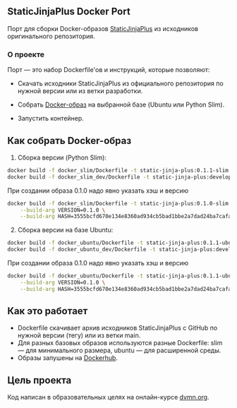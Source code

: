 ## StaticJinjaPlus Docker Port
Порт для сборки Docker-образов [StaticJinjaPlus](https://github.com/MrDave/StaticJinjaPlus) из исходников оригинального репозитория.

### О проекте
Порт — это набор Dockerfile'ов и инструкций, которые позволяют:

- Скачать исходники StaticJinjaPlus из официального репозитория по нужной версии или из ветки разработки.

- Собрать [Docker-образ](https://www.docker.com/get-started/) на выбранной базе (Ubuntu или Python Slim).

- Запустить контейнер.


## Как собрать Docker-образ

1. Сборка версии (Python Slim):
```bash
docker build -f docker_slim/Dockerfile -t static-jinja-plus:0.1.1-slim 
docker build -f docker_slim_dev/Dockerfile -t static-jinja-plus:develop-slim 
```
При создании образа 0.1.0 надо явно указать хэш и версию
```bash
docker build -f docker_slim/Dockerfile -t static-jinja-plus:0.1.0-slim \
    --build-arg VERSION=0.1.0 \
    --build-arg HASH=3555bcfd670e134e8360ad934cb5bad1bbe2a7dad24ba7cafa0a3bb8b23c6444
```

2. Сборка версии на базе Ubuntu:

```bash
docker build -f docker_ubuntu/Dockerfile -t static-jinja-plus:0.1.1-ubuntu
docker build -f docker_ubuntu_dev/Dockerfile -t static-jinja-plus:develop-ubuntu
```

При создании образа 0.1.0 надо явно указать хэш и версию
```bash
docker build -f docker_ubuntu/Dockerfile -t static-jinja-plus:0.1.1-ubuntu \
    --build-arg VERSION=0.1.0 \
    --build-arg HASH=3555bcfd670e134e8360ad934cb5bad1bbe2a7dad24ba7cafa0a3bb8b23c6444
```

## Как это работает

- Dockerfile скачивает архив исходников StaticJinjaPlus с GitHub по нужной версии (тегу) или из ветки main.
- Для разных базовых образов используются разные Dockerfile: slim — для минимального размера, ubuntu — для расширенной среды.
- Образы запушены на [Dockerhub](https://hub.docker.com/r/grroma/static-jinja-plus).

## Цель проекта
Код написан в образовательных целях на онлайн-курсе [dvmn.org](https://dvmn.org/modules/).